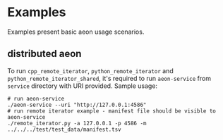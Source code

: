 # Examples

Examples present basic aeon usage scenarios.

## distributed aeon
To run `cpp_remote_iterator`, `python_remote_iterator` and `python_remote_iterator_shared`, it's required to run `aeon-service` from `service` directory with URI provided. Sample usage:


    # run aeon-service
    ./aeon-service --uri "http://127.0.0.1:4586"
    # run remote iterator example - manifest file should be visible to aeon-service
    ./remote_iterator.py -a 127.0.0.1 -p 4586 -m ../../../test/test_data/manifest.tsv
